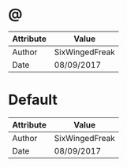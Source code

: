# @
| Attribute | Value |
| ---  | ---     |
| Author | SixWingedFreak |
| Date | 08/09/2017 |
# Default
| Attribute | Value |
| ---  | ---     |
| Author | SixWingedFreak |
| Date | 08/09/2017 |
